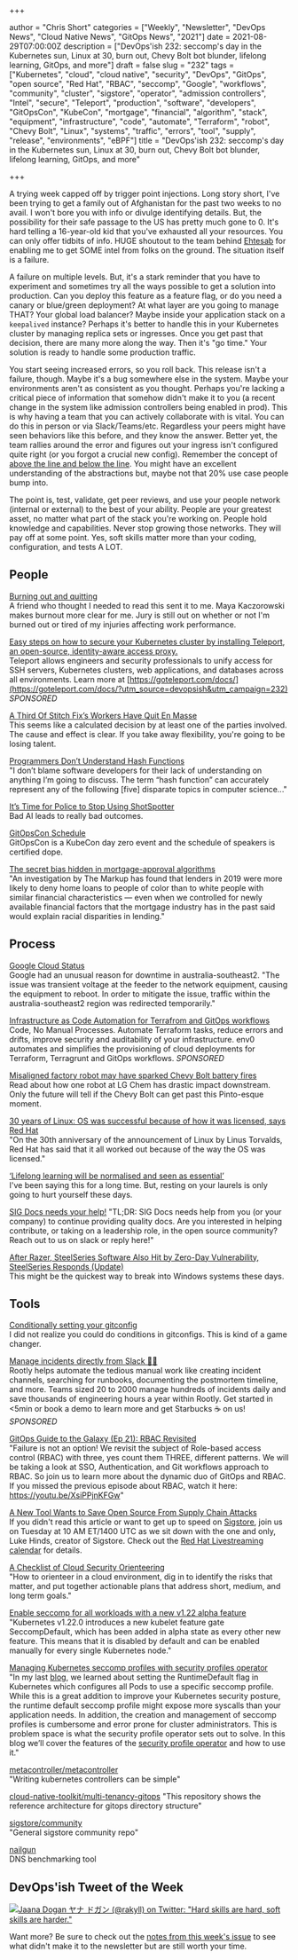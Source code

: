 +++

author = "Chris Short"
categories = ["Weekly", "Newsletter", "DevOps News", "Cloud Native News", "GitOps News", "2021"]
date = 2021-08-29T07:00:00Z
description = ["DevOps'ish 232: seccomp's day in the Kubernetes sun, Linux at 30, burn out, Chevy Bolt bot blunder, lifelong learning, GitOps, and more"]
draft = false
slug = "232"
tags = ["Kubernetes", "cloud", "cloud native", "security", "DevOps", "GitOps", "open source", "Red Hat", "RBAC", "seccomp", "Google", "workflows", "community", "cluster", "sigstore", "operator", "admission controllers", "Intel", "secure", "Teleport", "production", "software", "developers", "GitOpsCon", "KubeCon", "mortgage", "financial", "algorithm", "stack", "equipment", "infrastructure", "code", "automate", "Terraform", "robot", "Chevy Bolt", "Linux", "systems", "traffic", "errors", "tool", "supply", "release", "environments", "eBPF"]
title = "DevOps'ish 232: seccomp's day in the Kubernetes sun, Linux at 30, burn out, Chevy Bolt bot blunder, lifelong learning, GitOps, and more"

+++

A trying week capped off by trigger point injections. Long story short, I've been trying to get a family out of Afghanistan for the past two weeks to no avail. I won't bore you with info or divulge identifying details. But, the possibility for their safe passage to the US has pretty much gone to 0. It's hard telling a 16-year-old kid that you've exhausted all your resources. You can only offer tidbits of info. HUGE shoutout to the team behind [Ehtesab](https://ehtesab.af/) for enabling me to get SOME intel from folks on the ground. The situation itself is a failure.

A failure on multiple levels. But, it's a stark reminder that you have to experiment and sometimes try all the ways possible to get a solution into production. Can you deploy this feature as a feature flag, or do you need a canary or blue/green deployment? At what layer are you going to manage THAT? Your global load balancer? Maybe inside your application stack on a `keepalived`  instance? Perhaps it's better to handle this in your Kubernetes cluster by managing replica sets or ingresses. Once you get past that decision, there are many more along the way. Then it's "go time." Your solution is ready to handle some production traffic.

You start seeing increased errors, so you roll back. This release isn't a failure, though. Maybe it's a bug somewhere else in the system. Maybe your environments aren't as consistent as you thought. Perhaps you're lacking a critical piece of information that somehow didn't make it to you (a recent change in the system like admission controllers being enabled in prod). This is why having a team that you can actively collaborate with is vital. You can do this in person or via Slack/Teams/etc. Regardless your peers might have seen behaviors like this before, and they know the answer. Better yet, the team rallies around the error and figures out your ingress isn't configured quite right (or you forgot a crucial new config). Remember the concept of [above the line and below the line](https://queue.acm.org/detail.cfm?id=3380777). You might have an excellent understanding of the abstractions but, maybe not that 20% use case people bump into.

The point is, test, validate, get peer reviews, and use your people network (internal or external) to the best of your ability. People are your greatest asset, no matter what part of the stack you're working on. People hold knowledge and capabilities. Never stop growing those networks. They will pay off at some point. Yes, soft skills matter more than your coding, configuration, and tests A LOT.

## People

[Burning out and quitting](https://mayakaczorowski.com/blogs/burnout)  
A friend who thought I needed to read this sent it to me. Maya Kaczorowski makes burnout more clear for me. Jury is still out on whether or not I'm burned out or tired of my injuries affecting work performance.

[Easy steps on how to secure your Kubernetes cluster by installing Teleport, an open-source, identity-aware access proxy.](https://youtu.be/2diX_UAmJ1c?utm_source=devopsish&utm_campaign=232)  
Teleport allows engineers and security professionals to unify access for SSH servers, Kubernetes clusters, web applications, and databases across all environments. Learn more at [https://goteleport.com/docs/](https://goteleport.com/docs/?utm_source=devopsish&utm_campaign=232) *SPONSORED*

[A Third Of Stitch Fix’s Workers Have Quit En Masse](https://www.buzzfeednews.com/article/carolineodonovan/stitch-fix-employees-quitting)  
This seems like a calculated decision by at least one of the parties involved. The cause and effect is clear. If you take away flexibility, you're going to be losing talent.

[Programmers Don’t Understand Hash Functions](https://soatok.blog/2021/08/24/programmers-dont-understand-hash-functions/)  
"I don’t blame software developers for their lack of understanding on anything I’m going to discuss. The term “hash function” can accurately represent any of the following [five] disparate topics in computer science..."

[It’s Time for Police to Stop Using ShotSpotter](https://www.eff.org/deeplinks/2021/07/its-time-police-stop-using-shotspotter)  
Bad AI leads to really bad outcomes.

[GitOpsCon Schedule](https://events.linuxfoundation.org/gitopscon-north-america/program/schedule/)  
GitOpsCon is a KubeCon day zero event and the schedule of speakers is certified dope.

[The secret bias hidden in mortgage-approval algorithms](https://apnews.com/article/lifestyle-technology-business-race-and-ethnicity-mortgages-2d3d40d5751f933a88c1e17063657586)  
"An investigation by The Markup has found that lenders in 2019 were more likely to deny home loans to people of color than to white people with similar financial characteristics — even when we controlled for newly available financial factors that the mortgage industry has in the past said would explain racial disparities in lending."

## Process

[Google Cloud Status](https://status.cloud.google.com/incidents/8DhiwfKvD987f5tJrj1G)  
Google had an unusual reason for downtime in australia-southeast2. "The issue was transient voltage at the feeder to the network equipment, causing the equipment to reboot. In order to mitigate the issue, traffic within the australia-southeast2 region was redirected temporarily."

[Infrastructure as Code Automation for Terrafrom and GitOps workflows](https://www.env0.com/infrastructure-as-code-automation?utm_campaign=devopsish&utm_source=nativeads&utm_medium=newsletter)  
Code, No Manual Processes. Automate Terraform tasks, reduce errors and drifts, improve security and auditability of your infrastructure. env0 automates and simplifies the provisioning of cloud deployments for Terraform, Terragrunt and GitOps workflows. *SPONSORED*

[Misaligned factory robot may have sparked Chevy Bolt battery fires](https://arstechnica.com/cars/2021/08/misaligned-factory-robot-may-have-sparked-chevy-bolt-battery-fires/)  
Read about how one robot at LG Chem has drastic impact downstream. Only the future will tell if the Chevy Bolt can get past this Pinto-esque moment.

[30 years of Linux: OS was successful because of how it was licensed, says Red Hat](https://www.theregister.com/2021/08/25/30_years_of_linux_red_hat/)  
"On the 30th anniversary of the announcement of Linux by Linus Torvalds, Red Hat has said that it all worked out because of the way the OS was licensed."

[‘Lifelong learning will be normalised and seen as essential’](https://www.siliconrepublic.com/careers/lifelong-learning-future-of-work-2)  
I've been saying this for a long time. But, resting on your laurels is only going to hurt yourself these days.

[SIG Docs needs your help!](https://groups.google.com/g/kubernetes-dev/c/zA3q5MaIzp0/m/crVoQ__JAAAJ)
"TL;DR: SIG Docs needs help from you (or your company) to continue providing quality docs. Are you interested in helping contribute, or taking on a leadership role, in the open source community? Reach out to us on slack or reply here!"

[After Razer, SteelSeries Software Also Hit by Zero-Day Vulnerability, SteelSeries Responds (Update)](https://www.tomshardware.com/news/steelseries-admin-vulnerability)  
This might be the quickest way to break into Windows systems these days.


## Tools

[Conditionally setting your gitconfig](https://utf9k.net/blog/conditional-gitconfig/)  
I did not realize you could do conditions in gitconfigs. This is kind of a game changer.

[Manage incidents directly from Slack 🧑‍🚒](https://consuming-macrospore.herokuapp.com/b?y=49q24eh2c4r3ce1gcoo3echi65h62opj74rjcdpic9ij6e3571im4dpocch2o8ji48t24q3keho76ehf5tp6urrkdhsisqbf5svnat3dbtpmutbicdijqrj5etpmopbkehin49j1dlo3mtbkdlfmqpb4d5qmqfb4clr6us3jd5pmg8g=?utm_source=devopsish&utm_campaign=232)  
Rootly helps automate the tedious manual work like creating incident channels, searching for runbooks, documenting the postmortem timeline, and more. Teams sized 20 to 2000 manage hundreds of incidents daily and save thousands of engineering hours a year within Rootly. Get started in <5min or book a demo to learn more and get Starbucks ☕ on us! *SPONSORED*

[GitOps Guide to the Galaxy (Ep 21): RBAC Revisited](https://www.youtube.com/watch?v=pI9UqMwgElM)  
"Failure is not an option! We revisit the subject of  Role-based access control (RBAC) with three, yes count them THREE, different patterns. We will be taking a look at SSO, Authentication, and Git workflows approach to RBAC. So join us to learn more about the dynamic duo of GitOps and RBAC. If you missed the previous episode about RBAC, watch it here: https://youtu.be/XsiPPjnKFGw"

[A New Tool Wants to Save Open Source From Supply Chain Attacks](https://www.wired.com/story/sigstore-open-source-supply-chain-code-signing/)  
If you didn't read this article or want to get up to speed on [Sigstore](https://www.sigstore.dev/), join us on Tuesday at 10 AM ET/1400 UTC as we sit down with the one and only, Luke Hinds, creator of Sigstore. Check out the [Red Hat Livestreaming calendar](https://red.ht/streamcal) for details.

[A Checklist of Cloud Security Orienteering](https://gist.github.com/ramimac/823e52befba373d71bc936d1742768f4)  
"How to orienteer in a cloud environment, dig in to identify the risks that matter, and put together actionable plans that address short, medium, and long term goals."

[Enable seccomp for all workloads with a new v1.22 alpha feature](https://kubernetes.io/blog/2021/08/25/seccomp-default/)  
"Kubernetes v1.22.0 introduces a new kubelet feature gate SeccompDefault, which has been added in alpha state as every other new feature. This means that it is disabled by default and can be enabled manually for every single Kubernetes node."

[Managing Kubernetes seccomp profiles with security profiles operator](https://medium.com/@LachlanEvenson/managing-kubernetes-seccomp-profiles-with-security-profiles-operator-c768cff58b0)  
"In my last [blog](https://medium.com/@LachlanEvenson/how-to-enable-kubernetes-container-runtimedefault-seccomp-profile-for-all-workloads-6795624fcbcc), we learned about setting the RuntimeDefault flag in Kubernetes which configures all Pods to use a specific seccomp profile. While this is a great addition to improve your Kubernetes security posture, the runtime default seccomp profile might expose more syscalls than your application needs. In addition, the creation and management of seccomp profiles is cumbersome and error prone for cluster administrators. This is problem space is what the security profile operator sets out to solve. In this blog we’ll cover the features of the [security profile operator](https://github.com/kubernetes-sigs/security-profiles-operator) and how to use it."

[metacontroller/metacontroller](https://github.com/metacontroller/metacontroller)  
"Writing kubernetes controllers can be simple"

[cloud-native-toolkit/multi-tenancy-gitops](https://github.com/cloud-native-toolkit/multi-tenancy-gitops)
"This repository shows the reference architecture for gitops directory structure"

[sigstore/community](https://github.com/sigstore/community)  
"General sigstore community repo"

[nailgun](https://leshow.github.io/post/nailgun/)  
DNS benchmarking tool

## DevOps'ish Tweet of the Week

[![Jaana Dogan ヤナ ドガン (@rakyll) on Twitter: "Hard skills are hard, soft skills are harder."](["https://shortcdn.com/file/devopsish/232-devopsish-tweet-of-the-week.png)](https://twitter.com/rakyll/status/1430696443044532228)

Want more? Be sure to check out the [notes from this week's issue](https://devopsish.com/232/notes/) to see what didn't make it to the newsletter but are still worth your time.
